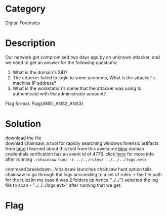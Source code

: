 # Category
Digital Forensics
# Description
Our network got compromised two days ago by an unknown attacker, and we need to get an answer for the following questions:</br>

1. What is the domain's SID?</br>
2. The attacker failed to login to some accounts, What is the attacker's machine IP address?</br>
3. What is the workstation's name that the attacker was using to authenticate with the administrator account?</br>

Flag format: Flag{ANS1_ANS2_ANS3}</br>
# Solution 
download the file</br>
downlad chainsaw, a tool for rapidly searching windows forensic artifacts from [here](https://github.com/WithSecureLabs/chainsaw) i learned about this tool from this awesome [blog](https://f0rk3b0mb.github.io/p/windows-events-and-log-analysis/)
domian credentials verification has an event id of 4776. click [here](https://www.ultimatewindowssecurity.com/securitylog/encyclopedia/event.aspx?eventid=4776) for more info
after running 
```./chainsaw hunt -r ../../rules/ ../../../logs.evtx```</br>

command breakdown:
./chainsaw launches chainsaw
hunt option tells chainsaw to go through the logs acccording to a set of rules
-r the file path for the rules(in my case it was 2 folders up hence "../../")
selected the log file to scan - "../../../logs.evtx"
after running that we get:



# Flag